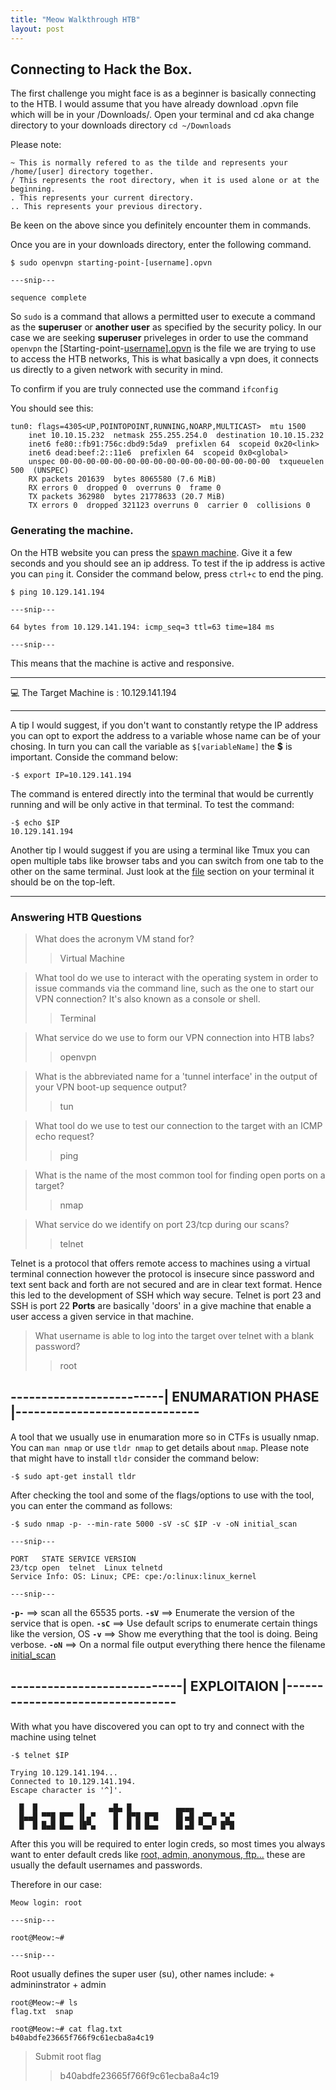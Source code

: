 ```yaml
---
title: "Meow Walkthrough HTB"
layout: post
---
```

## Connecting to Hack the Box.

The first challenge you might face is as a beginner is basically connecting to the HTB. 
I would assume that you have already download .opvn file which will be in your /Downloads/.
Open your terminal and cd aka change directory to your downloads directory `cd ~/Downloads` 


Please note:
```
~ This is normally refered to as the tilde and represents your /home/[user] directory together.
/ This represents the root directory, when it is used alone or at the beginning.
. This represents your current directory.
.. This represents your previous directory.
```
Be keen on the above since you definitely encounter them in commands.

Once you are in your downloads directory, enter the following command.

```
$ sudo openvpn starting-point-[username].opvn

---snip---

sequence complete

```
So `sudo` is a command that allows a permitted user to execute a command as the **superuser** or **another user** as specified by the security policy.
In our case we are seeking **superuser** priveleges in order to use the command `openvpn` the [Starting-point-[username\].opvn]() is the file we are trying to use to access the HTB networks, This is what basically a vpn does, it connects us directly to a given network with security in mind. 

To confirm if you are truly connected use the command `ifconfig`

You should see this:

	tun0: flags=4305<UP,POINTOPOINT,RUNNING,NOARP,MULTICAST>  mtu 1500
        inet 10.10.15.232  netmask 255.255.254.0  destination 10.10.15.232
        inet6 fe80::fb91:756c:dbd9:5da9  prefixlen 64  scopeid 0x20<link>
        inet6 dead:beef:2::11e6  prefixlen 64  scopeid 0x0<global>
        unspec 00-00-00-00-00-00-00-00-00-00-00-00-00-00-00-00  txqueuelen 500  (UNSPEC)
        RX packets 201639  bytes 8065580 (7.6 MiB)
        RX errors 0  dropped 0  overruns 0  frame 0
        TX packets 362980  bytes 21778633 (20.7 MiB)
        TX errors 0  dropped 321123 overruns 0  carrier 0  collisions 0

### Generating the machine.

On the HTB website you can press the [spawn machine](). Give it a few seconds and you should see an ip address.
To test if the ip address is active you can `ping` it. Consider the command below, press `ctrl+c` to end the ping.
```
$ ping 10.129.141.194

---snip---

64 bytes from 10.129.141.194: icmp_seq=3 ttl=63 time=184 ms

---snip---
```
This means that the machine is active and responsive.

---

💻️ The Target Machine is : 10.129.141.194

---

A tip I would suggest, if you don't want to constantly retype the IP address you can opt to export the address to a variable whose name can be of your chosing. 
In turn you can call the variable as `$[variableName]` the **$** is important.
Conside the command below:
```
-$ export IP=10.129.141.194 
```
The command is entered directly into the terminal that would be currently running and will be only active in that terminal.
To test the command:
```
-$ echo $IP
10.129.141.194
```
Another tip I would suggest if you are using a terminal like Tmux you can open multiple tabs like browser tabs and you can switch from one tab to the other on the same terminal.
Just look at the [file]() section on your terminal it should be on the top-left.

---

### Answering HTB Questions 

> What does the acronym VM stand for? 
>> Virtual Machine

> What tool do we use to interact with the operating system in order to issue commands via the command line, such as the one to start our VPN connection? It's also known as a console or shell.
>> Terminal

>  What service do we use to form our VPN connection into HTB labs?
>> openvpn

> What is the abbreviated name for a 'tunnel interface' in the output of your VPN boot-up sequence output? 
>> tun

> What tool do we use to test our connection to the target with an ICMP echo request?
>> ping

>  What is the name of the most common tool for finding open ports on a target? 
>> nmap

>  What service do we identify on port 23/tcp during our scans? 
>> telnet

Telnet is a protocol that offers remote access to machines using a virtual terminal connection however the protocol is insecure since password and text sent back and forth are not secured and are in clear text format. 
Hence this led to the development of SSH which way secure. 
Telnet is port 23 and SSH is port 22
**Ports** are basically 'doors' in a give machine that enable a user access a given service in that machine.

>  What username is able to log into the target over telnet with a blank password? 
>> root



## -------------------------| ENUMARATION PHASE |------------------------------

A tool that we usually use in enumaration more so in CTFs is usually nmap.
You can `man nmap` or use `tldr nmap` to get details about `nmap`. 
Please note that might have to install `tldr` consider the command below:
```
-$ sudo apt-get install tldr

```
After checking the tool and some of the flags/options to use with the tool, you can enter the command as follows:
```
-$ sudo nmap -p- --min-rate 5000 -sV -sC $IP -v -oN initial_scan 

---snip---

PORT   STATE SERVICE VERSION
23/tcp open  telnet  Linux telnetd
Service Info: OS: Linux; CPE: cpe:/o:linux:linux_kernel

---snip---

```
**`-p-`** ==> scan all the 65535 ports.
**`-sV`** ==> Enumerate the version of the service that is open.
**`-sC`** ==> Use default scrips to enumerate certain things like the version, OS
**`-v`** ==> Show me everything that the tool is doing. Being verbose.
**`-oN`** ==> On a normal file output everything there hence the filename [initial_scan]()

## ----------------------------| EXPLOITAION |---------------------------------

With what you have discovered you can opt to try and connect with the machine using telnet
```
-$ telnet $IP

Trying 10.129.141.194...
Connected to 10.129.141.194.
Escape character is '^]'.

  █  █         ▐▌     ▄█▄ █          ▄▄▄▄
  █▄▄█ ▀▀█ █▀▀ ▐▌▄▀    █  █▀█ █▀█    █▌▄█ ▄▀▀▄ ▀▄▀
  █  █ █▄█ █▄▄ ▐█▀▄    █  █ █ █▄▄    █▌▄█ ▀▄▄▀ █▀█

```

After this you will be required to enter login creds, so most times you always want to enter default creds like [root, admin, anonymous, ftp...]() these are usually the default usernames and passwords.

Therefore in our case:

```
Meow login: root

---snip---

root@Meow:~#

---snip---
```
Root usually defines the super user (su), other names include:
	+ admininstrator
	+ admin

```
root@Meow:~# ls
flag.txt  snap

root@Meow:~# cat flag.txt
b40abdfe23665f766f9c61ecba8a4c19
```
> Submit root flag
>> b40abdfe23665f766f9c61ecba8a4c19

